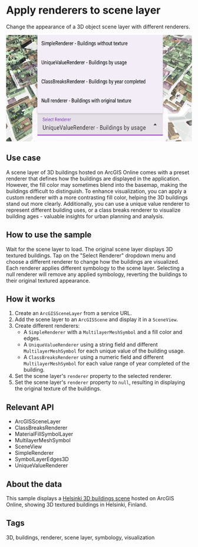 # Apply renderers to scene layer

Change the appearance of a 3D object scene layer with different renderers.

![Screenshot of apply renderers to scene layer sample](apply-renderers-to-scene-layer.png)

## Use case

A scene layer of 3D buildings hosted on ArcGIS Online comes with a preset renderer that defines how the buildings are displayed in the application. However, the fill color may sometimes blend into the basemap, making the buildings difficult to distinguish. To enhance visualization, you can apply a custom renderer with a more contrasting fill color, helping the 3D buildings stand out more clearly. Additionally, you can use a unique value renderer to represent different building uses, or a class breaks renderer to visualize building ages - valuable insights for urban planning and analysis.

## How to use the sample

Wait for the scene layer to load. The original scene layer displays 3D textured buildings. Tap on the "Select Renderer" dropdown menu and choose a different renderer to change how the buildings are visualized. Each renderer applies different symbology to the scene layer. Selecting a null renderer will remove any applied symbology, reverting the buildings to their original textured appearance.

## How it works

1. Create an `ArcGISSceneLayer` from a service URL.
2. Add the scene layer to an `ArcGISScene` and display it in a `SceneView`.
3. Create different renderers:
    - A `SimpleRenderer` with a `MultilayerMeshSymbol` and a fill color and edges.
    - A `UniqueValueRenderer` using a string field and different `MultilayerMeshSymbol` for each unique value of the building usage.
    - A `ClassBreaksRenderer` using a numeric field and different `MultilayerMeshSymbol` for each value range of year completed of the building.
4. Set the scene layer's `renderer` property to the selected renderer.
5. Set the scene layer's `renderer` property to `null`, resulting in displaying the original texture of the buildings.

## Relevant API

* ArcGISSceneLayer
* ClassBreaksRenderer
* MaterialFillSymbolLayer
* MultilayerMeshSymbol
* SceneView
* SimpleRenderer
* SymbolLayerEdges3D
* UniqueValueRenderer

## About the data

This sample displays a [Helsinki 3D buildings scene](https://www.arcgis.com/home/item.html?id=fdfa7e3168e74bf5b846fc701180930b) hosted on ArcGIS Online, showing 3D textured buildings in Helsinki, Finland.

## Tags

3D, buildings, renderer, scene layer, symbology, visualization
